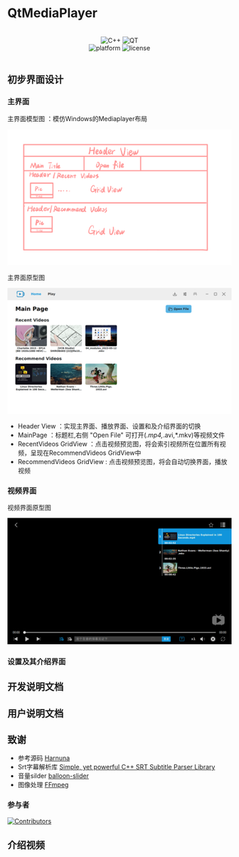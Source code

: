 # QtMediaPlayer
<div align="center">
<br>
<div>
    <img alt="C++" src="https://img.shields.io/badge/c++-20-%2300599C?logo=cplusplus">
    <img alt="QT" src="https://img.shields.io/badge/Qt-6.5-green?logo=QT">
</div>
<div>
    <img alt="platform" src="https://img.shields.io/badge/platform-Linux-blueviolet">
    <img alt="license" src="https://img.shields.io/badge/Lincense-GPLv3-blue.svg">
</div>
<br>
</div>

## 初步界面设计
  ### 主界面
  
  主界面模型图 ：模仿Windows的Mediaplayer布局
  <div align = "center">
      <img src= "introduce/picture/main_page.png" width = 600>
  </div>
  
  主界面原型图
  <div align = "center">
      <img src= "introduce/picture/main_pro.png" width = 600>
  </div>
  
   - Header View ：实现主界面、播放界面、设置和及介绍界面的切换
   - MainPage ：标题栏,右侧 "Open File" 可打开(*.mp4,*.avi,*.mkv)等视频文件
   - RecentVideos GridView ：点击视频预览图，将会索引视频所在位置所有视频，呈现在RecommendVideos GridView中
   - RecommendVideos GridView : 点击视频预览图，将会自动切换界面，播放视频
  
  ### 视频界面

  视频界面原型图
  <div align = "center">
      <img src= "introduce/picture/player_pro.png" width = 600>
  </div>
  
  
  ### 设置及其介绍界面

  
## 开发说明文档


## 用户说明文档

## 致谢
  - 参考源码 [Harnuna](https://invent.kde.org/multimedia/haruna)
  - Srt字幕解析库 [Simple, yet powerful C++ SRT Subtitle Parser Library](https://github.com/saurabhshri/simple-yet-powerful-srt-subtitle-parser-cpp)
  - 音量silder [balloon-slider](https://github.com/realmahdi/balloon-slider)
  - 图像处理 [FFmpeg](https://github.com/FFmpeg/FFmpeg)

  ### 参与者
  
  [![Contributors](https://contributors-img.web.app/image?repo=SryAsuka/QtMediaPlayer)](https://github.com/SryAsuka/QtMediaPlayer/graphs/contributors)
  
## 介绍视频

  

